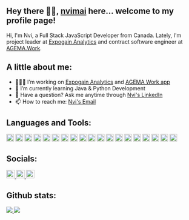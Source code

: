 ## Hey there 👋🏽, [nvimai](https://nvimai.com/) here... welcome to my profile page!

Hi, I'm Nvi, a Full Stack JavaScript Developer from Canada. Lately, I'm project leader at [Expogain Analytics](https://analytics.expogain.com) and contract software engineer at [AGEMA.Work](https://agema.work).
<br />

## A little about me:

- 👨🏽‍💻 I’m working on [Expogain Analytics](https://analytics.expogain.com) and [AGEMA Work app](https://agema.work)
- 🌱 I’m currently learning Java & Python Development
- 💬 Have a question? Ask me anytime through [Nvi's LinkedIn](https://www.linkedin.com/in/nvimai/)
- 📫 How to reach me: [Nvi's Email](mailto:nvi.mai@expogain.com)

## Languages and Tools:

<code><img height="20" src="https://cdn.jsdelivr.net/npm/simple-icons@v3/icons/javascript.svg"></code>
<code><img height="20" src="https://cdn.jsdelivr.net/npm/simple-icons@v3/icons/html5.svg"></code>
<code><img height="20" src="https://cdn.jsdelivr.net/npm/simple-icons@v3/icons/css3.svg"></code>
<code><img height="20" src="https://cdn.jsdelivr.net/npm/simple-icons@v3/icons/react.svg"></code>
<code><img height="20" src="https://cdn.jsdelivr.net/npm/simple-icons@v3/icons/angular.svg"></code>
<code><img height="20" src="https://cdn.jsdelivr.net/npm/simple-icons@v3/icons/vue-dot-js.svg"></code>
<code><img height="20" src="https://cdn.jsdelivr.net/npm/simple-icons@v3/icons/gatsby.svg"></code>
<code><img height="20" src="https://cdn.jsdelivr.net/npm/simple-icons@v3/icons/graphql.svg"></code>
<code><img height="20" src="https://cdn.jsdelivr.net/npm/simple-icons@v3/icons/node-dot-js.svg"></code>
<code><img height="20" src="https://cdn.jsdelivr.net/npm/simple-icons@v3/icons/ionic.svg"></code>
<code><img height="20" src="https://cdn.jsdelivr.net/npm/simple-icons@v3/icons/csharp.svg"></code>
<code><img height="20" src="https://cdn.jsdelivr.net/npm/simple-icons@v3/icons/mysql.svg"></code>
<code><img height="20" src="https://cdn.jsdelivr.net/npm/simple-icons@v3/icons/microsoftsqlserver.svg"></code>
<code><img height="20" src="https://cdn.jsdelivr.net/npm/simple-icons@v3/icons/shopify.svg"></code>
<code><img height="20" src="https://cdn.jsdelivr.net/npm/simple-icons@v3/icons/github.svg"></code>
<code><img height="20" src="https://cdn.jsdelivr.net/npm/simple-icons@v3/icons/php.svg"></code>
<code><img height="20" src="https://cdn.jsdelivr.net/npm/simple-icons@v3/icons/linode.svg"></code>
<code><img height="20" src="https://cdn.jsdelivr.net/npm/simple-icons@v3/icons/digitalocean.svg"></code>
<code><img height="20" src="https://cdn.jsdelivr.net/npm/simple-icons@v3/icons/amazonaws.svg"></code>

## Socials:

<a href="https://www.linkedin.com/in/nvimai/">
  <img alt="Nvi Mai LinkedIn" width="22px" src="https://cdn.jsdelivr.net/npm/simple-icons@v3/icons/linkedin.svg" />
</a>
<a href="https://www.facebook.com/nhatvuongminhmai/">
  <img alt="Nhat Vuong Minh Mai | Facebook" width="22px" src="https://cdn.jsdelivr.net/npm/simple-icons@3.8.0/icons/facebook.svg" />
</a>
<a href="https://www.instagram.com/nvimai/">
  <img alt="Nvi's Instagram" width="22px" src="https://cdn.jsdelivr.net/npm/simple-icons@v3/icons/instagram.svg" />
</a>

<br />

## Github stats:
<a href="https://github.com/anuraghazra/github-readme-stats">
  <img src="https://github-readme-stats.vercel.app/api?username=nvimai-expogain&show_icons=true&hide_border=true&count_private=true" />
</a>
<a href="https://github.com/anuraghazra/convoychat">
  <img src="https://github-readme-stats.vercel.app/api/top-langs/?username=nvimai-expogain&layout=compact" />
</a>
